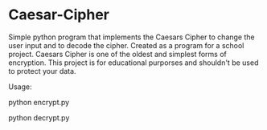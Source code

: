 # Caesar-Cipher
Simple python program that implements the Caesars Cipher to change the user input and to decode the cipher.
Created as a program for a school project. Caesars Cipher is one of the oldest and simplest forms of
encryption. This project is for educational purporses and shouldn't be used to protect your data. 

Usage: 

python encrypt.py

python decrypt.py
